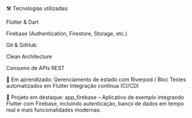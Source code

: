 🛠️ Tecnologias utilizadas:

Flutter & Dart

Firebase (Authentication, Firestore, Storage, etc.)

Git & GitHub

Clean Architecture

Consumo de APIs REST

🌱 Em aprendizado:
Gerenciamento de estado com Riverpod / Bloc
Testes automatizados em Flutter
Integração contínua (CI/CD)

📌 Projeto em destaque:
app_firebase – Aplicativo de exemplo integrando Flutter com Firebase, incluindo autenticação, banco de dados em tempo real e mais funcionalidades modernas.
